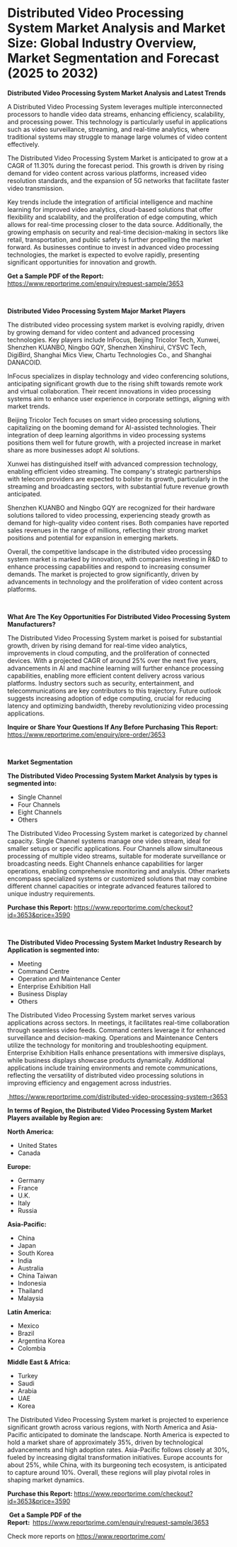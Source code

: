 <p><h1>Distributed Video Processing System Market Analysis and Market Size: Global Industry Overview, Market Segmentation and Forecast (2025 to 2032)</h1></p><p><strong>Distributed Video Processing System Market Analysis and Latest Trends</strong></p>
<p><p>A Distributed Video Processing System leverages multiple interconnected processors to handle video data streams, enhancing efficiency, scalability, and processing power. This technology is particularly useful in applications such as video surveillance, streaming, and real-time analytics, where traditional systems may struggle to manage large volumes of video content effectively.</p><p>The Distributed Video Processing System Market is anticipated to grow at a CAGR of 11.30% during the forecast period. This growth is driven by rising demand for video content across various platforms, increased video resolution standards, and the expansion of 5G networks that facilitate faster video transmission. </p><p>Key trends include the integration of artificial intelligence and machine learning for improved video analytics, cloud-based solutions that offer flexibility and scalability, and the proliferation of edge computing, which allows for real-time processing closer to the data source. Additionally, the growing emphasis on security and real-time decision-making in sectors like retail, transportation, and public safety is further propelling the market forward. As businesses continue to invest in advanced video processing technologies, the market is expected to evolve rapidly, presenting significant opportunities for innovation and growth.</p></p>
<p><strong>Get a Sample PDF of the Report:&nbsp;</strong> <a href="https://www.reportprime.com/enquiry/request-sample/3653?utm_campaign=3506&utm_medium=2&utm_source=Github&utm_content=ia&utm_term=18032025&utm_id=distributed-video-processing-system">https://www.reportprime.com/enquiry/request-sample/3653</a></p>
<p>&nbsp;</p>
<p><strong>Distributed Video Processing System Major Market Players</strong></p>
<p><p>The distributed video processing system market is evolving rapidly, driven by growing demand for video content and advanced processing technologies. Key players include InFocus, Beijing Tricolor Tech, Xunwei, Shenzhen KUANBO, Ningbo GQY, Shenzhen Xinshirui, CYSVC Tech, DigiBird, Shanghai Mics View, Chartu Technologies Co., and Shanghai DANACOID. </p><p>InFocus specializes in display technology and video conferencing solutions, anticipating significant growth due to the rising shift towards remote work and virtual collaboration. Their recent innovations in video processing systems aim to enhance user experience in corporate settings, aligning with market trends.</p><p>Beijing Tricolor Tech focuses on smart video processing solutions, capitalizing on the booming demand for AI-assisted technologies. Their integration of deep learning algorithms in video processing systems positions them well for future growth, with a projected increase in market share as more businesses adopt AI solutions.</p><p>Xunwei has distinguished itself with advanced compression technology, enabling efficient video streaming. The company's strategic partnerships with telecom providers are expected to bolster its growth, particularly in the streaming and broadcasting sectors, with substantial future revenue growth anticipated.</p><p>Shenzhen KUANBO and Ningbo GQY are recognized for their hardware solutions tailored to video processing, experiencing steady growth as demand for high-quality video content rises. Both companies have reported sales revenues in the range of millions, reflecting their strong market positions and potential for expansion in emerging markets.</p><p>Overall, the competitive landscape in the distributed video processing system market is marked by innovation, with companies investing in R&D to enhance processing capabilities and respond to increasing consumer demands. The market is projected to grow significantly, driven by advancements in technology and the proliferation of video content across platforms.</p></p>
<p>&nbsp;</p>
<p><strong>What Are The Key Opportunities For Distributed Video Processing System Manufacturers?</strong></p>
<p><p>The Distributed Video Processing System market is poised for substantial growth, driven by rising demand for real-time video analytics, improvements in cloud computing, and the proliferation of connected devices. With a projected CAGR of around 25% over the next five years, advancements in AI and machine learning will further enhance processing capabilities, enabling more efficient content delivery across various platforms. Industry sectors such as security, entertainment, and telecommunications are key contributors to this trajectory. Future outlook suggests increasing adoption of edge computing, crucial for reducing latency and optimizing bandwidth, thereby revolutionizing video processing applications.</p></p>
<p><strong>Inquire or Share Your Questions If Any Before Purchasing This Report:</strong> <a href="https://www.reportprime.com/enquiry/pre-order/3653?utm_campaign=3506&utm_medium=2&utm_source=Github&utm_content=ia&utm_term=18032025&utm_id=distributed-video-processing-system">https://www.reportprime.com/enquiry/pre-order/3653</a></p>
<p>&nbsp;</p>
<p><strong>Market Segmentation</strong></p>
<p><strong>The Distributed Video Processing System Market Analysis by types is segmented into:</strong></p>
<p><ul><li>Single Channel</li><li>Four Channels</li><li>Eight Channels</li><li>Others</li></ul></p>
<p><p>The Distributed Video Processing System market is categorized by channel capacity. Single Channel systems manage one video stream, ideal for smaller setups or specific applications. Four Channels allow simultaneous processing of multiple video streams, suitable for moderate surveillance or broadcasting needs. Eight Channels enhance capabilities for larger operations, enabling comprehensive monitoring and analysis. Other markets encompass specialized systems or customized solutions that may combine different channel capacities or integrate advanced features tailored to unique industry requirements.</p></p>
<p><strong>Purchase this Report:&nbsp;</strong><a href="https://www.reportprime.com/checkout?id=3653&price=3590&utm_campaign=3506&utm_medium=2&utm_source=Github&utm_content=ia&utm_term=18032025&utm_id=distributed-video-processing-system">https://www.reportprime.com/checkout?id=3653&price=3590</a></p>
<p>&nbsp;</p>
<p><strong>The Distributed Video Processing System Market Industry Research by Application is segmented into:</strong></p>
<p><ul><li>Meeting</li><li>Command Centre</li><li>Operation and Maintenance Center</li><li>Enterprise Exhibition Hall</li><li>Business Display</li><li>Others</li></ul></p>
<p><p>The Distributed Video Processing System market serves various applications across sectors. In meetings, it facilitates real-time collaboration through seamless video feeds. Command centers leverage it for enhanced surveillance and decision-making. Operations and Maintenance Centers utilize the technology for monitoring and troubleshooting equipment. Enterprise Exhibition Halls enhance presentations with immersive displays, while business displays showcase products dynamically. Additional applications include training environments and remote communications, reflecting the versatility of distributed video processing solutions in improving efficiency and engagement across industries.</p></p>
<p><a href="https://www.reportprime.com/distributed-video-processing-system-r3653?utm_campaign=3506&utm_medium=2&utm_source=Github&utm_content=ia&utm_term=18032025&utm_id=distributed-video-processing-system">&nbsp;https://www.reportprime.com/distributed-video-processing-system-r3653</a></p>
<p><strong>In terms of Region, the Distributed Video Processing System Market Players available by Region are:</strong></p>
<p>
    <p> <strong> North America: </strong>
        <ul>
            <li>United States</li>
            <li>Canada</li>
        </ul>
        </p> 
    <p> <strong> Europe: </strong>
        <ul>
            <li>Germany</li>
            <li>France</li>
            <li>U.K.</li>
            <li>Italy</li>
            <li>Russia</li>
        </ul>
        </p> 
    <p> <strong> Asia-Pacific: </strong>
        <ul>
            <li>China</li>
            <li>Japan</li>
            <li>South Korea</li>
            <li>India</li>
            <li>Australia</li>
            <li>China Taiwan</li>
            <li>Indonesia</li>
            <li>Thailand</li>
            <li>Malaysia</li>
        </ul>
        </p> 
    <p> <strong> Latin America: </strong>
        <ul>
            <li>Mexico</li>
            <li>Brazil</li>
            <li>Argentina Korea</li>
            <li>Colombia</li>
        </ul>
        </p> 
    <p> <strong> Middle East & Africa: </strong>
        <ul>
            <li>Turkey</li>
            <li>Saudi</li>
            <li>Arabia</li>
            <li>UAE</li>
            <li>Korea</li>
        </ul>
    </p>
    </p>
<p><p>The Distributed Video Processing System market is projected to experience significant growth across various regions, with North America and Asia-Pacific anticipated to dominate the landscape. North America is expected to hold a market share of approximately 35%, driven by technological advancements and high adoption rates. Asia-Pacific follows closely at 30%, fueled by increasing digital transformation initiatives. Europe accounts for about 25%, while China, with its burgeoning tech ecosystem, is anticipated to capture around 10%. Overall, these regions will play pivotal roles in shaping market dynamics.</p></p>
<p><strong>Purchase this Report: </strong><a href="https://www.reportprime.com/checkout?id=3653&price=3590&utm_campaign=3506&utm_medium=2&utm_source=Github&utm_content=ia&utm_term=18032025&utm_id=distributed-video-processing-system">https://www.reportprime.com/checkout?id=3653&price=3590</a></p>
<p>&nbsp;<strong>Get a Sample PDF of the Report:&nbsp;&nbsp;</strong><a href="https://www.reportprime.com/enquiry/request-sample/3653?utm_campaign=3506&utm_medium=2&utm_source=Github&utm_content=ia&utm_term=18032025&utm_id=distributed-video-processing-system">https://www.reportprime.com/enquiry/request-sample/3653</a></p>
<p><strong></strong></p>
<p>Check more reports on <a href="https://www.reportprime.com/?utm_campaign=3506&utm_medium=2&utm_source=Github&utm_content=ia&utm_term=18032025&utm_id=distributed-video-processing-system">https://www.reportprime.com/</a></p>